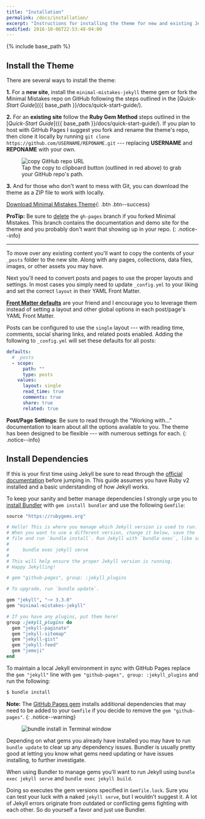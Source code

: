 ```yaml
---
title: "Installation"
permalink: /docs/installation/
excerpt: "Instructions for installing the theme for new and existing Jekyll based sites."
modified: 2016-10-06T22:53:48-04:00
---
```


{% include base_path %}

## Install the Theme

There are several ways to install the theme:

**1.** For a **new site**, install the `minimal-mistakes-jekyll` theme gem or fork the Minimal Mistakes repo on GitHub following the steps outlined in the [*Quick-Start Guide*]({{ base_path }}/docs/quick-start-guide/).

**2.** For an **existing site** follow the **Ruby Gem Method** steps outlined in the [*Quick-Start Guide*]({{ base_path }}/docs/quick-start-guide/). If you plan to host with GitHub Pages I suggest you fork and rename the theme's repo, then clone it locally by running `git clone https://github.com/USERNAME/REPONAME.git` --- replacing **USERNAME** and **REPONAME** with your own. 

<figure>
  <img src="{{ base_path }}/assets/images/mm-github-copy-repo-url.jpg" alt="copy GitHub repo URL">
  <figcaption>Tap the copy to clipboard button (outlined in red above) to grab your GitHub repo's path.</figcaption>
</figure>

**3.** And for those who don't want to mess with Git, you can download the theme as a ZIP file to work with locally.

[<i class="fa fa-download"></i> Download Minimal Mistakes Theme](https://github.com/mmistakes/minimal-mistakes/archive/master.zip){: .btn .btn--success}

**ProTip:** Be sure to [delete](https://github.com/blog/1377-create-and-delete-branches) the `gh-pages` branch if you forked Minimal Mistakes. This branch contains the documentation and demo site for the theme and you probably don't want that showing up in your repo.
{: .notice--info}

---

To move over any existing content you'll want to copy the contents of your `_posts` folder to the new site. Along with any pages, collections, data files, images, or other assets you may have.

Next you'll need to convert posts and pages to use the proper layouts and settings. In most cases you simply need to update `_config.yml` to your liking and set the correct `layout` in their YAML Front Matter.

[**Front Matter defaults**](https://jekyllrb.com/docs/configuration/#front-matter-defaults) are your friend and I encourage you to leverage them instead of setting a layout and other global options in each post/page's YAML Front Matter.

Posts can be configured to use the `single` layout --- with reading time, comments, social sharing links, and related posts enabled. Adding the following to `_config.yml` will set these defaults for all posts:

```yaml
defaults:
  # _posts
  - scope:
      path: ""
      type: posts
    values:
      layout: single
      read_time: true
      comments: true
      share: true
      related: true
```

**Post/Page Settings**: Be sure to read through the "Working with..." documentation to learn about all the options available to you. The theme has been designed to be flexible --- with numerous settings for each.
{: .notice--info}

## Install Dependencies

If this is your first time using Jekyll be sure to read through the [official documentation](https://jekyllrb.com/docs/home/) before jumping in. This guide assumes you have Ruby v2 installed and a basic understanding of how Jekyll works.

To keep your sanity and better manage dependencies I strongly urge you to [install Bundler](http://bundler.io/) with `gem install bundler` and use the following `Gemfile`:

```ruby
source "https://rubygems.org"

# Hello! This is where you manage which Jekyll version is used to run.
# When you want to use a different version, change it below, save the
# file and run `bundle install`. Run Jekyll with `bundle exec`, like so:
#
#     bundle exec jekyll serve
#
# This will help ensure the proper Jekyll version is running.
# Happy Jekylling!

# gem "github-pages", group: :jekyll_plugins

# To upgrade, run `bundle update`.

gem "jekyll", "~> 3.3.0"
gem "minimal-mistakes-jekyll"

# If you have any plugins, put them here!
group :jekyll_plugins do
  gem "jekyll-paginate"
  gem "jekyll-sitemap"
  gem "jekyll-gist"
  gem "jekyll-feed"
  gem "jemoji"
end
```

To maintain a local Jekyll environment in sync with GitHub Pages replace the `gem "jekyll"` line with `gem "github-pages", group: :jekyll_plugins` and run the following:

```bash
$ bundle install
```

**Note:** The [GitHub Pages gem](https://github.com/github/pages-gem) installs additional dependencies that may need to be added to your `Gemfile` if you decide to remove the `gem "github-pages"`.
{: .notice--warning}

<figure>
  <img src="{{ base_path }}/assets/images/mm-bundle-install.gif" alt="bundle install in Terminal window">
</figure>

Depending on what gems you already have installed you may have to run `bundle update` to clear up any dependency issues. Bundler is usually pretty good at letting you know what gems need updating or have issues installing, to further investigate.

When using Bundler to manage gems you'll want to run Jekyll using `bundle exec jekyll serve` and `bundle exec jekyll build`.

Doing so executes the gem versions specified in `Gemfile.lock`. Sure you can test your luck with a naked `jekyll serve`, but I wouldn't suggest it. A lot of Jekyll errors originate from outdated or conflicting gems fighting with each other. So do yourself a favor and just use Bundler.